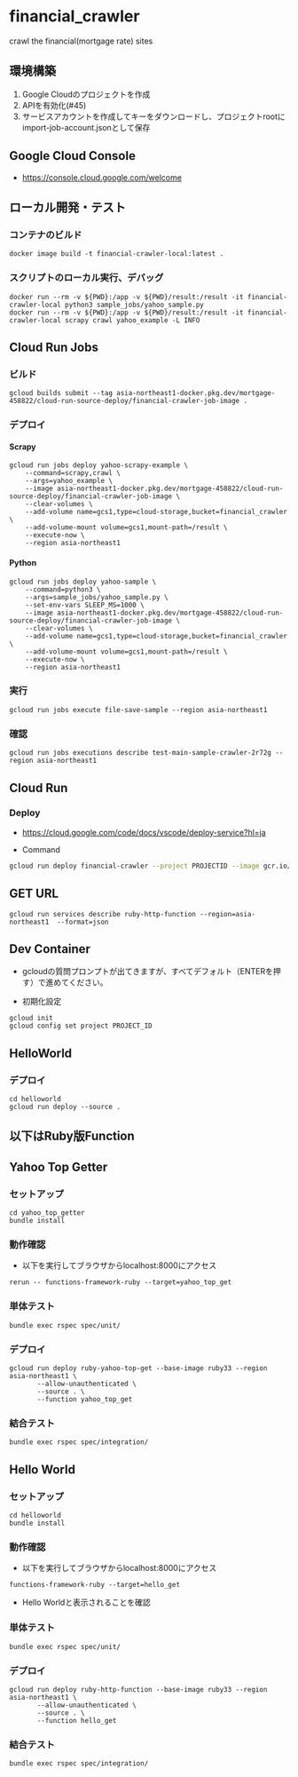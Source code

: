 # financial_crawler

crawl the financial(mortgage rate) sites


## 環境構築

1. Google Cloudのプロジェクトを作成
2. APIを有効化(#45)
3. サービスアカウントを作成してキーをダウンロードし、プロジェクトrootにimport-job-account.jsonとして保存

## Google Cloud Console

- https://console.cloud.google.com/welcome

## ローカル開発・テスト

### コンテナのビルド

```shell
docker image build -t financial-crawler-local:latest .
```

### スクリプトのローカル実行、デバッグ

```shell
docker run --rm -v ${PWD}:/app -v ${PWD}/result:/result -it financial-crawler-local python3 sample_jobs/yahoo_sample.py
docker run --rm -v ${PWD}:/app -v ${PWD}/result:/result -it financial-crawler-local scrapy crawl yahoo_example -L INFO
```

## Cloud Run Jobs

### ビルド

```shell
gcloud builds submit --tag asia-northeast1-docker.pkg.dev/mortgage-458822/cloud-run-source-deploy/financial-crawler-job-image .
```

### デプロイ

#### Scrapy

```shell
gcloud run jobs deploy yahoo-scrapy-example \
    --command=scrapy,crawl \
    --args=yahoo_example \
    --image asia-northeast1-docker.pkg.dev/mortgage-458822/cloud-run-source-deploy/financial-crawler-job-image \
    --clear-volumes \
    --add-volume name=gcs1,type=cloud-storage,bucket=financial_crawler \
    --add-volume-mount volume=gcs1,mount-path=/result \
    --execute-now \
    --region asia-northeast1
```

#### Python

```shell
gcloud run jobs deploy yahoo-sample \
    --command=python3 \
    --args=sample_jobs/yahoo_sample.py \
    --set-env-vars SLEEP_MS=1000 \
    --image asia-northeast1-docker.pkg.dev/mortgage-458822/cloud-run-source-deploy/financial-crawler-job-image \
    --clear-volumes \
    --add-volume name=gcs1,type=cloud-storage,bucket=financial_crawler \
    --add-volume-mount volume=gcs1,mount-path=/result \
    --execute-now \
    --region asia-northeast1
```

### 実行

```shell
gcloud run jobs execute file-save-sample --region asia-northeast1
```

### 確認

```shell
gcloud run jobs executions describe test-main-sample-crawler-2r72g --region asia-northeast1
```

## Cloud Run

### Deploy

- https://cloud.google.com/code/docs/vscode/deploy-service?hl=ja

- Command

```bash
gcloud run deploy financial-crawler --project PROJECTID --image gcr.io/PROJECTID/financial-crawler --client-name "Cloud Code for VS Code" --client-version 2.31.1 --platform managed --region asia-northeast1 --allow-unauthenticated --port 8080 --cpu 1 --memory 512Mi --concurrency 80 --timeout 300 --clear-env-vars
```

## GET URL

```
gcloud run services describe ruby-http-function --region=asia-northeast1  --format=json
```

## Dev Container

- gcloudの質問プロンプトが出てきますが、すべてデフォルト（ENTERを押す）で進めてください。

- 初期化設定
```
gcloud init
gcloud config set project PROJECT_ID
```


## HelloWorld

### デプロイ

```
cd helloworld
gcloud run deploy --source .
```



## 以下はRuby版Function

## Yahoo Top Getter

### セットアップ

```
cd yahoo_top_getter
bundle install
```

### 動作確認

- 以下を実行してブラウザからlocalhost:8000にアクセス

```
rerun -- functions-framework-ruby --target=yahoo_top_get
```

### 単体テスト

```
bundle exec rspec spec/unit/
```

### デプロイ

```
gcloud run deploy ruby-yahoo-top-get --base-image ruby33 --region asia-northeast1 \
       --allow-unauthenticated \
       --source . \
       --function yahoo_top_get
```

### 結合テスト

```
bundle exec rspec spec/integration/
```

## Hello World

### セットアップ

```
cd helloworld
bundle install
```

### 動作確認

- 以下を実行してブラウザからlocalhost:8000にアクセス

```
functions-framework-ruby --target=hello_get
```

- Hello Worldと表示されることを確認

### 単体テスト

```
bundle exec rspec spec/unit/
```

### デプロイ

```
gcloud run deploy ruby-http-function --base-image ruby33 --region asia-northeast1 \
       --allow-unauthenticated \
       --source . \
       --function hello_get
```

### 結合テスト

```
bundle exec rspec spec/integration/
```